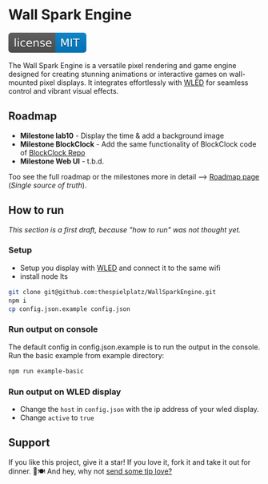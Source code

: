 # Wall Spark Engine

[![MIT License Badge](docs/img/license-badge.svg)](LICENSE)

The Wall Spark Engine is a versatile pixel rendering and game engine designed for creating stunning animations or interactive games on wall-mounted pixel displays. It integrates effortlessly with [WLED](https://kno.wled.ge/) for seamless control and vibrant visual effects.

## Roadmap

- **Milestone lab10** - Display the time & add a background image
- **Milestone BlockClock** - Add the same functionality of BlockClock code of [BlockClock Repo](https://github.com/thespielplatz/tspi-blockclock)
- **Milestone Web UI** - t.b.d.

Too see the full roadmap or the milestones more in detail --> [Roadmap page](https://thespielplatz.notion.site/Wall-Spark-Roadmap-11a5896652c4805589b2e5b6cde2bb28) (*Single source of truth*).

## How to run


*This section is a first draft, because "how to run" was not thought yet.*

### Setup

- Setup you display with [WLED](https://kno.wled.ge/) and connect it to the same wifi
- install node lts

```bash
git clone git@github.com:thespielplatz/WallSparkEngine.git
npm i
cp config.json.example config.json
```

### Run output on console

The default config in config.json.example is to run the output in the console. Run the basic example from example directory:

```bash
npm run example-basic
```

### Run output on WLED display

- Change the `host` in `config.json` with the ip address of your wled display.
- Change `active` to `true`

## Support

If you like this project, give it a star! If you love it, fork it and take it out for dinner. 🌟🍽️ And hey, why not [send some tip love?](https://thespielplatz.com/tip-jar)

